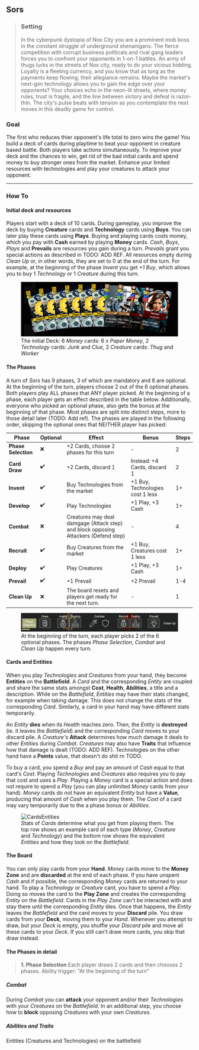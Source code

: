 ## Sors

>### Setting
>In the cyberpunk dystopia of Nox City you are a prominent mob boss in the constant struggle of underground shenanigans. The fierce competition with corrupt business politicals and rival gang leaders forces you to confront your opponents in 1-on-1 battles. An army of thugs lurks in the streets of Nox city, ready to do your vicious bidding. Loyalty is a fleeting currency, and you know that as long as the payments keep flowing, their allegiance remains. Maybe the market's next-gen technology allows you to gain the edge over your opponents? Your choices echo in the neon-lit streets, where money rules, trust is fragile, and the line between victory and defeat is razor-thin. The city's pulse beats with tension as you contemplate the next moves in this deadly game for control.

### Goal
The first who reduces thier opponent's life total to zero wins the game! You build a deck of cards during playtime to beat your opponent in creature based battle. Both players take actions simultaneously. To improve your deck and the chances to win, get rid of the bad initial cards and spend money to buy stronger ones from the market. Enhance your limited resources with technologies and play your creatures to attack your opponent.

---
### How To
#### Initial deck and resources
Players start with a deck of 10 cards. During gameplay, you improve the deck by buying **Creature** cards and **Technology** cards using **Buys**. You can later play these cards using **Plays**. Buying and playing cards costs money, which you pay with **Cash** earned by playing **Money** cards. _Cash_, _Buys_, _Plays_ and **Prevails** are resources you gain during a turn. _Prevails_ grant you special actions as described in TODO: ADD REF. All resources empty during _Clean Up_ or, in other words, they are set to 0 at the end of the turn. For example, at the beginning of the phase _Invent_ you get _+1 Buy_, which allows you to buy 1 _Technology_ or 1 _Creature_ during this turn.

<figure>
    <img src="Images/initialDeck.PNG"
         alt="TurnPhases">
    <figcaption>The initial Deck: 6 <i>Money</i> cards: 6 x <i>Paper Money</i>, 2 <i>Technology</i> cards: <i>Junk</i> and <i>Clue</i>, 2 <i>Creature</i> cards: <i>Thug</i> and <i>Worker</i></figcaption>
</figure>

#### The Phases
A turn of *Sors* has 9 phases, 3 of which are mandatory and 6 are optional. At the beginning of the turn, players choose 2 out of the 6 optional phases. Both players play ALL phases that ANY player picked. At the beginning of a phase, each player gets an effect described in the table below. Additionally, everyone who picked an optional phase, also gets the bonus at the beginning of that phase. Most phases are split into distinct steps, more to those detail later (TODO: Add ref). The phases are played in the following order, skipping the optional ones that NEITHER player has picked:

| Phase    | Optional | Effect | Bonus |  Steps
| -------- | ------- | ------- | ------- | -------
| **Phase Selection** | :x: | +2 Cards, choose 2 phases for this turn | - |  2  
| **Card Draw** | :heavy_check_mark: | +2 Cards, discard 1 | Instead: +4 Cards, discard 1 | 2
| **Invent** | :heavy_check_mark: | Buy Technologies from the market | +1 Buy, Technologies cost 1 less | 1+
| **Develop** | :heavy_check_mark: | Play Technologies | +1 Play, +3 Cash | 1+
| **Combat** | :x: | Creatures may deal damgage (Attack step) and block opposing Attackers (Defend step) | - | 4
| **Recruit** | :heavy_check_mark: | Buy Creatures from the market | +1 Buy, Creatures cost 1 less | 1+
| **Deploy** | :heavy_check_mark: | Play Creatures | +1 Play, +3 Cash | 1+
| **Prevail** | :heavy_check_mark: | +1 Prevail | +2 Prevail | 1-4
| **Clean Up** | :x: | The board resets and players get ready for the next turn. | - | 1  

<figure>
    <img src="Images/phases.PNG"
         alt="TurnPhases">
    <figcaption>At the beginning of the turn, each player picks 2 of the 6 optional phases. The phases <i>Phase Selection</i>, <i>Combat</i> and <i>Clean Up</i> happen every turn.</figcaption>
</figure>

#### Cards and Entities
When you play _Technologies_ and _Creatures_ from your hand, they become **Entities** on the **Battlefield**. A _Card_ and the corresponding _Entity_ are coupled and share the same stats amongst **Cost**, **Health**, **Abilities**, a title and a description. While on the _Battlefield_, _Entities_ may have their stats changed, for example when taking damage. This does not change the stats of the corresponding _Card_. Similarly, a card in your hand may have different stats temporarily.

An _Entity_ **dies** when its _Health_ reaches zero. Then, the _Entity_ is **destroyed** (ie. it leaves the _Battlefield_) and the corresponding _Card_ moves to your discard pile. A _Creature's_ **Attack** determines how much damage it deals to other _Entities_ during _Combat_. _Creatures_ may also have **Traits** that influence how that damage is dealt (TODO: ADD REF). Technologies on the other hand have a **Points** value, that doesn't do shit rn TODO.

To buy a card, you spend a _Buy_ and pay an amount of _Cash_ equal to that card's _Cost_. Playing _Technologies_ and _Creatures_ also requires you to pay that cost and uses a _Play_.  Playing a _Money_ card is a special action and does not require to spend a _Play_ (you can play unlimited _Money_ cards from your hand). _Money_ cards do not have an equivalent _Entity_ but have a **Value**, producing that amount of _Cash_ when you play them. The _Cost_ of a card may vary temporarily due to the a phase bonus or _Abilities_.

<figure>
    <img src="Images/CardsEntities.PNG"
         alt="CardsEntities">
    <figcaption> Stats of <i>Cards</i> determine what you get from playing them. The top row shows an example card of each type (<i>Money</i>, <i>Creature</i> and <i>Technology</i>) and the bottom row shows the equivalent <i>Entities</i> and how they look on the <i>Battlefield</i>. </figcaption>
</figure>

#### The Board
You can only play cards from your **Hand**. _Money_ cards move to the **Money Zone** and are **discarded** at the end of each phase. If you have unspent _Cash_ and if possible, the corresponding _Money_ cards are returned to your hand. To play a _Technology_ or _Creature_ card, you have to spend a _Play_. Doing so moves the card to the **Play Zone** and creates the corresponding _Entity_ on the _Battlefield_. Cards in the _Play Zone_ can't be interacted with and stay there until the corresponding _Entity_ dies. Once that happens, the _Entity_ leaves the _Battlefield_ and the card moves to your **Discard** pile. You draw cards from your **Deck**, moving them to your _Hand_. Whenever you attempt to draw, but your _Deck_ is empty, you shuffle your _Discard_ pile and move all these cards to your _Deck_. If you still can't draw more cards, you skip that draw instead.

#### The Phases in detail
>**1. Phase Selection**
> Each player draws 2 cards and then chooses 2 phases. Ability trigger: "At the beginning of the turn"

##### Combat

During _Combat_ you can **attack** your opponent and/or their _Technologies_ with your _Creatures_ on the _Battlefield_. In an additional step, you choose how to **block** opposing _Creatures_ with your own _Creatures_.

##### Abilities and Traits
Entities (Creatures and Technologies) on the battlefield
